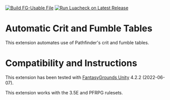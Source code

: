 [![Build FG-Usable File](https://github.com/bmos/FG-PFRPG-Auto-Crit-and-Fumble/actions/workflows/create-ext.yml/badge.svg)](https://github.com/bmos/FG-PFRPG-Auto-Crit-and-Fumble/actions/workflows/create-ext.yml) [![Run Luacheck on Latest Release](https://github.com/bmos/FG-PFRPG-Auto-Crit-and-Fumble/actions/workflows/luacheck.yml/badge.svg)](https://github.com/bmos/FG-PFRPG-Auto-Crit-and-Fumble/actions/workflows/luacheck.yml)

# Automatic Crit and Fumble Tables
This extension automates use of Pathfinder's crit and fumble tables.

# Compatibility and Instructions
This extension has been tested with [FantasyGrounds Unity](https://www.fantasygrounds.com/home/FantasyGroundsUnity.php) 4.2.2 (2022-06-07).

This extension works with the 3.5E and PFRPG rulesets.

